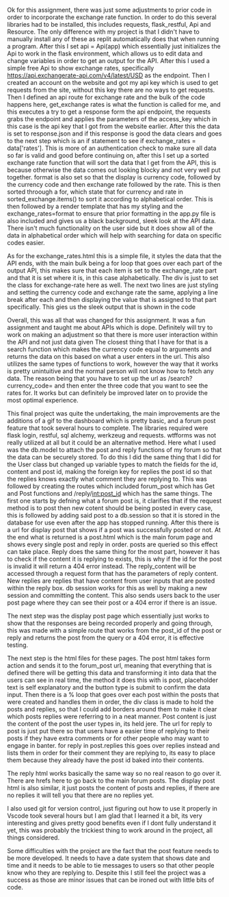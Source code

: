 Ok for this assignment, there was just some adjustments to prior code in order to incorporate the exchange rate function. In order to do this several libraries had to be installed, this includes requests, flask_restful, Api and Resource. The only difference with my project is that I didn't have to manually install any of these as replit automatically does that when running a program. After this I set api = Api(app) which essentially just initializes the Api to work in the flask environment, which allows us to edit data and change variables in order to get an output for the API. After this I used a simple free Api to show exchange rates, specifically https://api.exchangerate-api.com/v4/latest/USD as the endpoint. Then I created an account on the website and got my api key which is used to get requests from the site, without this key there are no ways to get requests. Then I defined an api route for exchange rate and the bulk of the code happens here, get_exchange rates is what the function is called for me, and this executes a try to get a response form the api endpoint, the requests grabs the endpoint and applies the parameters of the access_key which in this case is the api key that I got from the website earlier. After this the data is set to response.json and if this response is good the data clears and goes to the next step which is an if statement to see if exchange_rates = data['rates']. This is more of an authentication check to make sure all data so far is valid and good before continuing on, after this I set up a sorted exchange rate function that will sort the data that I get from the API, this is because otherwise the data comes out looking blocky and not very well put together. format is also set so that the display is currency code, followed by the currency code and then exchange rate followed by the rate. This is then sorted throough a for, which state that for currency and rate in sorted_exchange.items() to sort it according to alphabetical order. This is then followed by a render template that has my styling and the exchange_rates=format to ensure that prior formatting in the app.py file is also included and gives us a black background, sleek look at the API data. There isn't much functionality on the user side but it does show all of the data in alphabetical order which will help with searching for data on specific codes easier.

As for the exchange_rates.html this is a simple file, it styles the data that the API ends, with the main bulk being a for loop that goes over each part of the output API, this makes sure that each item is set to the exchange_rate part and that it is set where it is, in this case alphabetically. The div is just to set the class for exchange-rate here as well. The next two lines are just styling and setting the currency code and exchange rate the same, applying a line break after each and then displaying the value that is assigned to that part specifically. This gies us the sleek output that is shown in the code

Overall, this was all that was changed for this assignment. It was a fun assignment and taught me about APIs which is dope. Definitely will try to work on making an adjustment so that there is more user interaction within the API and not just data given
The closest thing that I have for that is a search function which makes the currency code equal to arguments and returns the data on this based on what a user enters in the url. This also utilizes the same types of functions to work, however the way that it works is pretty unintuitive and the normal person will not know how to fetch any data. The reason being that you have to set up the url as /search?currency_code= and then enter the three code that you want to see the rates for. It works but can definitely be improved later on to provide the most optimal experience.

This final project was quite the undertaking, the main improvements are the additions of a gif to the dashboard which is pretty basic, and a forum post feature that took several hours to complete. The libraries required were flask login, restful, sql alchemy, werkzeug and requests. wtfforms was not really utilized at all but it could be an alternative method. Here what I used was the db.model to attach the post and reply functions of my forum so that the data can be securely stored. To do this I did the same thing that I did for the User class but changed up variable types to match the fields for the id, content and post id, making the foreign key for replies the post id so that the replies knows exactly what comment they are replying to. This was followed by creating the routes which included forum_post which has Get and Post functions and /reply/<int:post_id> which has the same things. The first one starts by defning what a forum post is, it clarifies that if the request method is to post then new cotent should be being posted in every case, this is followed by adding said post to a db.session so that it is stored in the database for use even after the app has stopped running. After this there is a url for display post that shows if a post was successfully posted or not. At the end what is returned is a post.html which is the main forum page and shows every single post and reply in order. posts are queried so this effect can take place. Reply does the same thing for the most part, however it has to check if the content it is replying to exists, this is why if the id for the post is invalid it will return a 404 error instead. The reply_content will be accessed through a request form that has the parameters of reply content. New replies are replies that have content from user inputs that are posted within the reply box. db session works for this as well by making a new session and committing the content. This also sends users back to the user post page where they can see their post or a 404 error if there is an issue.

The next step was the display post page which essentially just works to show that the responses are being recorded properly and going through, this was made with a simple route that works from the post_id of the post or reply and returns the post from the query or a 404 error, it is effective testing.

The next step is the html files for these pages. The post html takes form action and sends it to the forum_post url, meaning that everything that is defined there will be getting this data and transforming it into data that the users can see in real time, the method it does this with is post, placeholder text is self explanatory and the button type is submit to confirm the data input. Then there is a % loop that goes over each post within the posts that were created and handles them in order, the div class is made to hold the posts and replies, so that I could add borders around them to make it clear which posts replies were referring to in a neat manner. Post content is just the content of the post the user types in, its held jere. The url for reply to post is just put there so that users have a easier time of replying to their posts if they have extra comments or for other people who may want to engage in banter. for reply in post.replies this goes over replies instead and lists them in order for their comment they are replying to, its easy to place them because they already have the post id baked into their contents.

The reply html works basically the same way so no real reason to go over it. There are hrefs here to go back to the main forum posts. The display post html is also similar, it just posts the content of posts and replies, if there are no replies it will tell you that there are no replies yet.

I also used git for version control, just figuring out how to use it properly in Vscode took several hours but I am glad that I learned it a bit, its very interesting and gives pretty good benefits even if I dont fully understand it yet, this was probably the trickiest thing to work around in the project, all things considered.

Some difficulties with the project are the fact that the post feature needs to be more developed. It needs to have a date system that shows date and time and it needs to be able to tie messages to users so that other people know who they are replying to. Despite this I still feel the project was a success as those are minor issues that can be ironed out with little bits of code.

